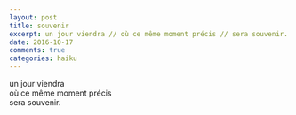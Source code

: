 ```yaml
---
layout: post
title: souvenir
excerpt: un jour viendra // où ce même moment précis // sera souvenir.
date: 2016-10-17 
comments: true
categories: haiku 
---
```


un jour viendra <br>
où ce même moment précis <br>
sera souvenir. 